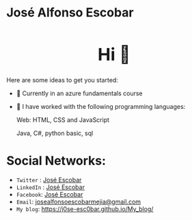 # José Alfonso Escobar
<h1 style="font-size: 2.5rem; font-weight: bold; text-align: center;" align="center"> Hi 👋</h1>


Here are some ideas to get you started:

- 🔭 Currently in an azure fundamentals course
- 🌱 I have worked with the following programming languages:

    Web: HTML, CSS and JavaScript
    
    Java, C#, python basic, sql
    
# Social Networks:
- `Twitter` : <a href="https://twitter.com/J0SE_ESC0BAR">José Escobar</a>
- `LinkedIn` : <a href="https://www.linkedin.com/in/jos%C3%A9-alfonso-escobar-mej%C3%ADa-15133620b/">José Escobar</a>
- `Facebook`: <a href="https://www.facebook.com/JoseAlonsoEscobarMejia">José Escobar</a>
- `Email`: <a href="mailto:josealfonsoescobarmejia@gmail.com">josealfonsoescobarmejia@gmail.com</a>
- `My blog`:  <a href="https://j0se-esc0bar.github.io/My_blog/">https://j0se-esc0bar.github.io/My_blog/</a>
